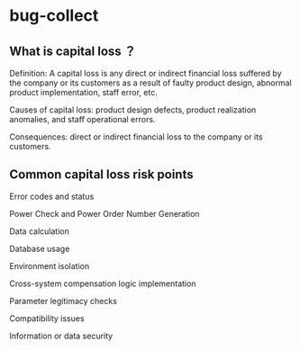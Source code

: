 # bug-collect
## What is capital loss ？
Definition: A capital loss is any direct or indirect financial loss suffered by the company or its customers as a result of faulty product design, abnormal product implementation, staff error, etc.

Causes of capital loss: product design defects, product realization anomalies, and staff operational errors.

Consequences: direct or indirect financial loss to the company or its customers.

## Common capital loss risk points 

Error codes and status

Power Check and Power Order Number Generation

Data calculation

Database usage

Environment isolation

Cross-system compensation logic implementation

Parameter legitimacy checks

Compatibility issues

Information or data security
